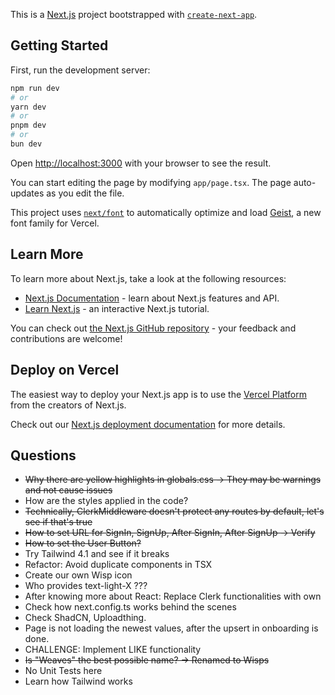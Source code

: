This is a [Next.js](https://nextjs.org) project bootstrapped with [`create-next-app`](https://nextjs.org/docs/app/api-reference/cli/create-next-app).

## Getting Started

First, run the development server:

```bash
npm run dev
# or
yarn dev
# or
pnpm dev
# or
bun dev
```

Open [http://localhost:3000](http://localhost:3000) with your browser to see the result.

You can start editing the page by modifying `app/page.tsx`. The page auto-updates as you edit the file.

This project uses [`next/font`](https://nextjs.org/docs/app/building-your-application/optimizing/fonts) to automatically optimize and load [Geist](https://vercel.com/font), a new font family for Vercel.

## Learn More

To learn more about Next.js, take a look at the following resources:

- [Next.js Documentation](https://nextjs.org/docs) - learn about Next.js features and API.
- [Learn Next.js](https://nextjs.org/learn) - an interactive Next.js tutorial.

You can check out [the Next.js GitHub repository](https://github.com/vercel/next.js) - your feedback and contributions are welcome!

## Deploy on Vercel

The easiest way to deploy your Next.js app is to use the [Vercel Platform](https://vercel.com/new?utm_medium=default-template&filter=next.js&utm_source=create-next-app&utm_campaign=create-next-app-readme) from the creators of Next.js.

Check out our [Next.js deployment documentation](https://nextjs.org/docs/app/building-your-application/deploying) for more details.

## Questions

- ~~Why there are yellow highlights in globals.css -> They may be warnings and not cause issues~~
- How are the styles applied in the code?
- ~~Technically, ClerkMiddleware doesn't protect any routes by default, let's see if that's true~~
- ~~How to set URL for SignIn, SignUp, After SignIn, After SignUp -> Verify~~
- ~~How to set the User Button?~~
- Try Tailwind 4.1 and see if it breaks
- Refactor: Avoid duplicate components in TSX
- Create our own Wisp icon
- Who provides text-light-X ???
- After knowing more about React: Replace Clerk functionalities with own
- Check how next.config.ts works behind the scenes
- Check ShadCN, Uploadthing.
- Page is not loading the newest values, after the upsert in onboarding is done.
- CHALLENGE: Implement LIKE functionality
- ~~Is "Weaves" the best possible name? -> Renamed to Wisps~~
- No Unit Tests here
- Learn how Tailwind works
